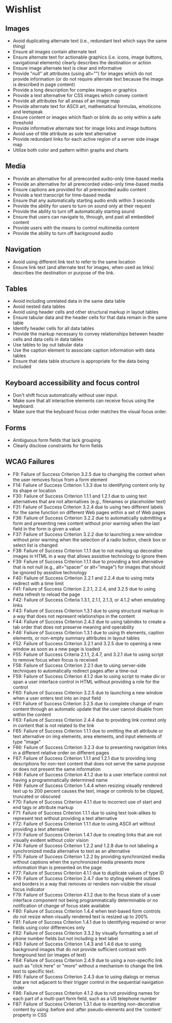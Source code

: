 # Wishlist

## Images

* Avoid duplicating alternate text (i.e., redundant text which says the same thing)
* Ensure all images contain alternate text
* Ensure alternate text for actionable graphics (i.e. icons, image buttons, navigational elements) clearly describes the destination or action
* Ensure image alternate text is clear and informative
* Provide "null" alt attributes (using alt="") for images which do not provide information (or do not require alternate text because the image is described in page content)
* Provide a long description for complex images or graphics
* Provide a text alternative for CSS images which convey content 
* Provide alt attributes for all areas of an image map
* Provide alternate text for ASCII art, mathematical formulas, emoticons and leetspeak
* Ensure content or images which flash or blink do so only within a safe threshold
* Provide informative alternate text for image links and image buttons
* Avoid use of title attribute as sole text alternative
* Provide redundant links for each active region of a server side image map
* Utilize both color and pattern within graphs and charts

## Media

* Provide an alternative for all prerecorded audio-only time-based media
* Provide an alternative for all prerecorded video-only time-based media
* Ensure captions are provided for all prerecorded audio content
* Provide a text transcript for time-based media
* Ensure that any automatically starting audio ends within 3 seconds
* Provide the ability for users to turn on sound only at their request
* Provide the ability to turn off automatically starting sound
* Ensure that users can navigate to, through, and past all embedded content
* Provide users with the means to control multimedia content
* Provide the ability to turn off background audio

## Navigation

* Avoid using different link text to refer to the same location
* Ensure link text (and alternate text for images, when used as links) describes the destination or purpose of the link.

## Tables

* Avoid including unrelated data in the same data table
* Avoid nested data tables
* Avoid using header cells and other structural markup in layout tables
* Ensure tabular data and the header cells for that data remain in the same table
* Identify header cells for all data tables
* Provide the markup necessary to convey relationships between header cells and data cells in data tables
* Use tables to lay out tabular data
* Use the caption element to associate caption information with data tables
* Ensure that data table structure is appropriate for the data being included

## Keyboard accessibility and focus control

* Don't shift focus automatically without user input.
* Make sure that all interactive elements can receive focus using the keyboard.
* Make sure that the keyboard focus order matches the visual focus order.

## Forms

* Ambiguous form fields that lack grouping
* Clearly disclose constraints for form fields

## WCAG Failures

* F9: Failure of Success Criterion 3.2.5 due to changing the context when the user removes focus from a form element
* F14: Failure of Success Criterion 1.3.3 due to identifying content only by its shape or location
* F30: Failure of Success Criterion 1.1.1 and 1.2.1 due to using text alternatives that are not alternatives (e.g., filenames or placeholder text)
* F31: Failure of Success Criterion 3.2.4 due to using two different labels for the same function on different Web pages within a set of Web pages
* F36: Failure of Success Criterion 3.2.2 due to automatically submitting a form and presenting new content without prior warning when the last field in the form is given a value
* F37: Failure of Success Criterion 3.2.2 due to launching a new window without prior warning when the selection of a radio button, check box or select list is changed
* F38: Failure of Success Criterion 1.1.1 due to not marking up decorative images in HTML in a way that allows assistive technology to ignore them
* F39: Failure of Success Criterion 1.1.1 due to providing a text alternative that is not null (e.g., alt="spacer" or alt="image") for images that should be ignored by assistive technology
* F40: Failure of Success Criterion 2.2.1 and 2.2.4 due to using meta redirect with a time limit
* F41: Failure of Success Criterion 2.2.1, 2.2.4, and 3.2.5 due to using meta refresh to reload the page
* F42: Failure of Success Criteria 1.3.1, 2.1.1, 2.1.3, or 4.1.2 when emulating links
* F43: Failure of Success Criterion 1.3.1 due to using structural markup in a way that does not represent relationships in the content
* F44: Failure of Success Criterion 2.4.3 due to using tabindex to create a tab order that does not preserve meaning and operability
* F46: Failure of Success Criterion 1.3.1 due to using th elements, caption elements, or non-empty summary attributes in layout tables
* F52: Failure of Success Criterion 3.2.1 and 3.2.5 due to opening a new window as soon as a new page is loaded
* F55: Failure of Success Criteria 2.1.1, 2.4.7, and 3.2.1 due to using script to remove focus when focus is received
* F58: Failure of Success Criterion 2.2.1 due to using server-side techniques to automatically redirect pages after a time-out
* F59: Failure of Success Criterion 4.1.2 due to using script to make div or span a user interface control in HTML without providing a role for the control
* F60: Failure of Success Criterion 3.2.5 due to launching a new window when a user enters text into an input field
* F61: Failure of Success Criterion 3.2.5 due to complete change of main content through an automatic update that the user cannot disable from within the content
* F63: Failure of Success Criterion 2.4.4 due to providing link context only in content that is not related to the link
* F65: Failure of Success Criterion 1.1.1 due to omitting the alt attribute or text alternative on img elements, area elements, and input elements of type "image"
* F66: Failure of Success Criterion 3.2.3 due to presenting navigation links in a different relative order on different pages
* F67: Failure of Success Criterion 1.1.1 and 1.2.1 due to providing long descriptions for non-text content that does not serve the same purpose or does not present the same information
* F68: Failure of Success Criterion 4.1.2 due to a user interface control not having a programmatically determined name
* F69: Failure of Success Criterion 1.4.4 when resizing visually rendered text up to 200 percent causes the text, image or controls to be clipped, truncated or obscured
* F70: Failure of Success Criterion 4.1.1 due to incorrect use of start and end tags or attribute markup
* F71: Failure of Success Criterion 1.1.1 due to using text look-alikes to represent text without providing a text alternative
* F72: Failure of Success Criterion 1.1.1 due to using ASCII art without providing a text alternative
* F73: Failure of Success Criterion 1.4.1 due to creating links that are not visually evident without color vision
* F74: Failure of Success Criterion 1.2.2 and 1.2.8 due to not labeling a synchronized media alternative to text as an alternative
* F75: Failure of Success Criterion 1.2.2 by providing synchronized media without captions when the synchronized media presents more information than is presented on the page
* F77: Failure of Success Criterion 4.1.1 due to duplicate values of type ID
* F78: Failure of Success Criterion 2.4.7 due to styling element outlines and borders in a way that removes or renders non-visible the visual focus indicator
* F79: Failure of Success Criterion 4.1.2 due to the focus state of a user interface component not being programmatically determinable or no notification of change of focus state available
* F80: Failure of Success Criterion 1.4.4 when text-based form controls do not resize when visually rendered text is resized up to 200%
* F81: Failure of Success Criterion 1.4.1 due to identifying required or error fields using color differences only
* F82: Failure of Success Criterion 3.3.2 by visually formatting a set of phone number fields but not including a text label
* F83: Failure of Success Criterion 1.4.3 and 1.4.6 due to using background images that do not provide sufficient contrast with foreground text (or images of text)
* F84: Failure of Success Criterion 2.4.9 due to using a non-specific link such as "click here" or "more" without a mechanism to change the link text to specific text.
* F85: Failure of Success Criterion 2.4.3 due to using dialogs or menus that are not adjacent to their trigger control in the sequential navigation order
* F86: Failure of Success Criterion 4.1.2 due to not providing names for each part of a multi-part form field, such as a US telephone number
* F87: Failure of Success Criterion 1.3.1 due to inserting non-decorative content by using :before and :after pseudo-elements and the 'content' property in CSS
